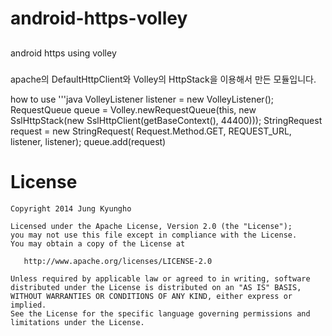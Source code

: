 android-https-volley
====================

##
android https using volley

#####
apache의 DefaultHttpClient와 Volley의 HttpStack을 이용해서 만든 모듈입니다.


how to use
'''java
VolleyListener listener = new VolleyListener();
RequestQueue queue = Volley.newRequestQueue(this, new SslHttpStack(new SslHttpClient(getBaseContext(), 44400)));
StringRequest request = new StringRequest(
        Request.Method.GET,
        REQUEST_URL,
        listener,
        listener);
queue.add(request)


License
=======

    Copyright 2014 Jung Kyungho

    Licensed under the Apache License, Version 2.0 (the "License");
    you may not use this file except in compliance with the License.
    You may obtain a copy of the License at

       http://www.apache.org/licenses/LICENSE-2.0

    Unless required by applicable law or agreed to in writing, software
    distributed under the License is distributed on an "AS IS" BASIS,
    WITHOUT WARRANTIES OR CONDITIONS OF ANY KIND, either express or implied.
    See the License for the specific language governing permissions and
    limitations under the License.
